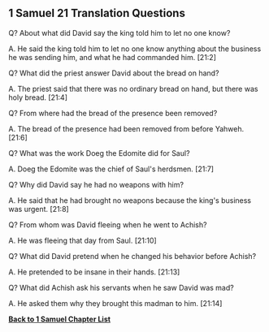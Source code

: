 ## 1 Samuel 21 Translation Questions ##

Q? About what did David say the king told him to let no one know?

A. He said the king told him to let no one know anything about the business he was sending him, and what he had commanded him. [21:2]

Q? What did the priest answer David about the bread on hand?

A. The priest said that there was no ordinary bread on hand, but there was holy bread. [21:4]

Q? From where had the bread of the presence been removed?

A. The bread of the presence had been removed from before Yahweh. [21:6]

Q? What was the work Doeg the Edomite did for Saul?

A. Doeg the Edomite was the chief of Saul's herdsmen. [21:7]

Q? Why did David say he had no weapons with him?

A. He said that he had brought no weapons because the king's business was urgent. [21:8]

Q? From whom was David fleeing when he went to Achish?

A. He was fleeing that day from Saul. [21:10]

Q? What did David pretend when he changed his behavior before Achish?

A. He pretended to be insane in their hands. [21:13]

Q? What did Achish ask his servants when he saw David was mad?

A. He asked them why they brought this madman to him. [21:14]

__[Back to 1 Samuel Chapter List](./)__

